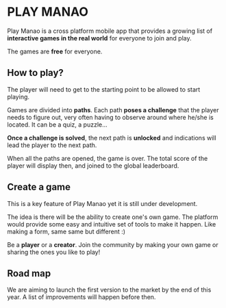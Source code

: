 # PLAY MANAO

Play Manao is a cross platform mobile app that provides a growing list of **interactive games in the real world** for everyone to join and play.

The games are **free** for everyone.

## How to play?

The player will need to get to the starting point to be allowed to start playing.

Games are divided into **paths**. Each path **poses a challenge** that the player needs to figure out, very often having to observe around where he/she is located. It can be a quiz, a puzzle...

**Once a challenge is solved**, the next path is **unlocked** and indications will lead the player to the next path.

When all the paths are opened, the game is over. The total score of the player will display then, and joined to the global leaderboard.

## Create a game

This is a key feature of Play Manao yet it is still under development.

The idea is there will be the ability to create one's own game. The platform would provide some easy and intuitive set of tools to make it happen. Like making a form, same same but different :)

Be a **player** or a **creator**. Join the community by making your own game or sharing the ones you like to play!

## Road map

We are aiming to launch the first version to the market by the end of this year.
A list of improvements will happen before then.
